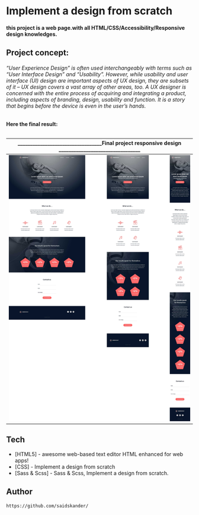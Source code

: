 # Implement a design from scratch

#### this project is a web page.with all HTML/CSS/Accessibility/Responsive design knowledges.


## Project concept:

###### “User Experience Design” is often used interchangeably with terms such as “User Interface Design” and “Usability”. However, while usability and user interface (UI) design are important aspects of UX design, they are subsets of it – UX design covers a vast array of other areas, too. A UX designer is concerned with the entire process of acquiring and integrating a product, including aspects of branding, design, usability and function. It is a story that begins before the device is even in the user’s hands.
##
#### Here the final result:

##

| ______________________________________________Final project responsive design____________      _________________________________  |
| ------ |
| <img src="https://github.com/saidskander/holberton-headphones/blob/master/images/final.jpg" width=""> |


## Tech


- [HTML5] - awesome web-based text editor HTML enhanced for web apps!
- [CSS] - Implement a design from scratch
- [Sass & Scss] - Sass & Scss, Implement a design from scratch.

## Author
```sh
https://github.com/saidskander/
```
